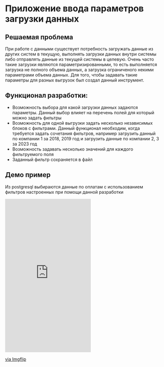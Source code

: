 # Приложение ввода параметров загрузки данных

## Решаемая проблема
При работе с данными существует потребность загружать данные из других систем в текущую, выполнять загрузки данных внутри системы либо отправлять данные из текущей системы в целевую. Очень часто такие загрузки являются параметризированными, то есть выполняется загрузка не полного объема данных, а загрузка ограниченого некими параметрами объема данных. Для того, чтобы задавать такие параметры для разных выгрузок был создал данный инструмент.

## Функционал разработки:
* Возможность выбора для какой загрузки данных задаются параметры. Данный выбор влияет на перечень полей для который можно задать фильтры
* Возможность для одной выгрузки задать несколько независимых блоков с фильтрами. Данный функционал необходим, когда требуется задать сочетания фильтров, например загрузить данный по компании 1 за 2018, 2019 год и загрузить данные по компании 2, 3 за 2023 год
* Возможность задавать несколько значений для каждого фильтруемого поля
* Заданный фильтр сохраняется в файл

## Демо пример
Из postgresql выбираются данные по оплатам с использованием фильтров настроенных при помощи данной разработки

<div style="width:279px;max-width:100%;"><div style="height:0;padding-bottom:179.21%;position:relative;"><iframe width="279" height="500" style="position:absolute;top:0;left:0;width:100%;height:100%;" frameBorder="0" src="https://imgflip.com/embed/8pzg59"></iframe></div><p><a href="https://imgflip.com/gif/8pzg59">via Imgflip</a></p></div>
